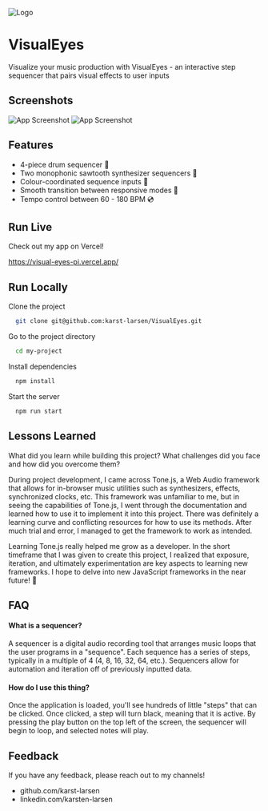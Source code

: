 ![Logo](https://i.ibb.co/7C6N1Fz/Visual-Eyes-Banner.png)

# VisualEyes

Visualize your music production with VisualEyes - an interactive step sequencer that pairs visual effects to user inputs

## Screenshots

![App Screenshot](https://i.ibb.co/5r862KK/Visual-Eyes-SS1.png)
![App Screenshot](https://i.ibb.co/yncNKFs/Visual-Eyes-SS2.png)

## Features

- 4-piece drum sequencer 🥁
- Two monophonic sawtooth synthesizer sequencers 🤖
- Colour-coordinated sequence inputs 🌈
- Smooth transition between responsive modes 📱
- Tempo control between 60 - 180 BPM 💿

## Run Live

Check out my app on Vercel!

https://visual-eyes-pi.vercel.app/

## Run Locally

Clone the project

```bash
  git clone git@github.com:karst-larsen/VisualEyes.git
```

Go to the project directory

```bash
  cd my-project
```

Install dependencies

```bash
  npm install
```

Start the server

```bash
  npm run start
```

## Lessons Learned

What did you learn while building this project? What challenges did you face and how did you overcome them?

During project development, I came across Tone.js, a Web Audio framework that allows for in-browser music utilities such as synthesizers, effects, synchronized clocks, etc. This framework was unfamiliar to me, but in seeing the capabilities of Tone.js, I went through the documentation and learned how to use it to implement it into this project. There was definitely a learning curve and conflicting resources for how to use its methods. After much trial and error, I managed to get the framework to work as intended.

Learning Tone.js really helped me grow as a developer. In the short timeframe that I was given to create this project, I realized that exposure, iteration, and ultimately experimentation are key aspects to learning new frameworks. I hope to delve into new JavaScript frameworks in the near future! 🚀

## FAQ

#### What is a sequencer?

A sequencer is a digital audio recording tool that arranges music loops that the user programs in a "sequence". Each sequence has a series of steps, typically in a multiple of 4 (4, 8, 16, 32, 64, etc.). Sequencers allow for automation and iteration off of previously inputted data.

#### How do I use this thing?

Once the application is loaded, you'll see hundreds of little "steps" that can be clicked. Once clicked, a step will turn black, meaning that it is active. By pressing the play button on the top left of the screen, the sequencer will begin to loop, and selected notes will play.

## Feedback

If you have any feedback, please reach out to my channels!

- github.com/karst-larsen
- linkedin.com/karsten-larsen
